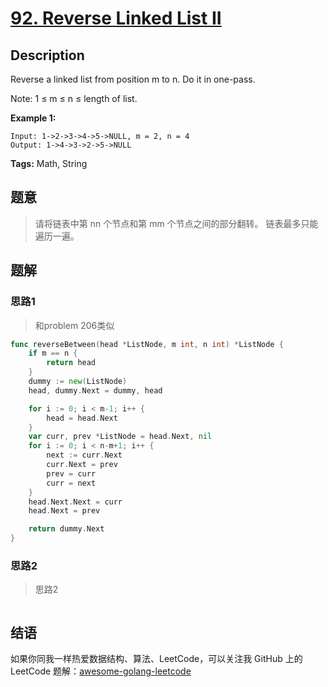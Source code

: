 # [92. Reverse Linked List II][title]

## Description

Reverse a linked list from position m to n. Do it in one-pass.

Note: 1 ≤ m ≤ n ≤ length of list.

**Example 1:**

```
Input: 1->2->3->4->5->NULL, m = 2, n = 4
Output: 1->4->3->2->5->NULL
```

**Tags:** Math, String

## 题意
>请将链表中第 nn 个节点和第 mm 个节点之间的部分翻转。
 链表最多只能遍历一遍。

## 题解

### 思路1
> 和problem 206类似

```go
func reverseBetween(head *ListNode, m int, n int) *ListNode {
	if m == n {
		return head
	}
	dummy := new(ListNode)
	head, dummy.Next = dummy, head

	for i := 0; i < m-1; i++ {
		head = head.Next
	}
	var curr, prev *ListNode = head.Next, nil
	for i := 0; i < n-m+1; i++ {
		next := curr.Next
		curr.Next = prev
		prev = curr
		curr = next
	}
	head.Next.Next = curr
	head.Next = prev

	return dummy.Next
}

```

### 思路2
> 思路2
```go

```

## 结语

如果你同我一样热爱数据结构、算法、LeetCode，可以关注我 GitHub 上的 LeetCode 题解：[awesome-golang-leetcode][me]

[title]: https://leetcode.com/problems/two-sum/description/
[me]: https://github.com/kylesliu/awesome-golang-leetcode
